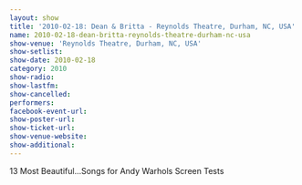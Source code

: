 ```yaml
---
layout: show
title: '2010-02-18: Dean & Britta - Reynolds Theatre, Durham, NC, USA'
name: 2010-02-18-dean-britta-reynolds-theatre-durham-nc-usa
show-venue: 'Reynolds Theatre, Durham, NC, USA'
show-setlist: 
show-date: 2010-02-18
category: 2010
show-radio: 
show-lastfm: 
show-cancelled: 
performers: 
facebook-event-url: 
show-poster-url: 
show-ticket-url: 
show-venue-website: 
show-additional: 
---
```


13 Most Beautiful...Songs for Andy Warhols Screen Tests